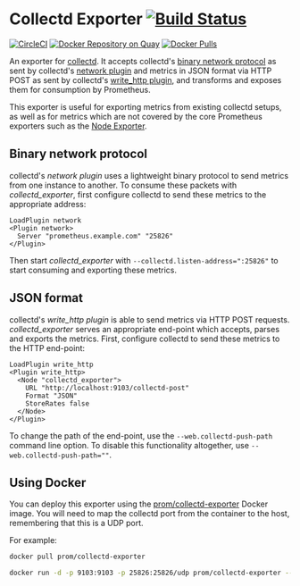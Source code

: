 # Collectd Exporter [![Build Status](https://travis-ci.org/prometheus/collectd_exporter.svg)][travis]

[![CircleCI](https://circleci.com/gh/prometheus/collectd_exporter/tree/master.svg?style=shield)][circleci]
[![Docker Repository on Quay](https://quay.io/repository/prometheus/collectd-exporter/status)][quay]
[![Docker Pulls](https://img.shields.io/docker/pulls/prom/collectd-exporter.svg?maxAge=604800)][hub]

An exporter for [collectd](https://collectd.org/). It accepts collectd's
[binary network protocol](https://collectd.org/wiki/index.php/Binary_protocol)
as sent by collectd's
[network plugin](https://collectd.org/wiki/index.php/Plugin:Network) and
metrics in JSON format via HTTP POST as sent by collectd's
[write_http plugin](https://collectd.org/wiki/index.php/Plugin:Write_HTTP),
and transforms and exposes them for consumption by Prometheus.

This exporter is useful for exporting metrics from existing collectd setups, as
well as for metrics which are not covered by the core Prometheus exporters such
as the [Node Exporter](https://github.com/prometheus/node_exporter).

## Binary network protocol

collectd's *network plugin* uses a lightweight binary protocol to send metrics
from one instance to another. To consume these packets with
*collectd_exporter*, first configure collectd to send these metrics to the
appropriate address:

```
LoadPlugin network
<Plugin network>
  Server "prometheus.example.com" "25826"
</Plugin>
```

Then start *collectd_exporter* with `--collectd.listen-address=":25826"` to
start consuming and exporting these metrics.

## JSON format

collectd's *write_http plugin* is able to send metrics via HTTP POST requests.
*collectd_exporter* serves an appropriate end-point which accepts, parses and
exports the metrics. First, configure collectd to send these metrics to the
HTTP end-point:

```
LoadPlugin write_http
<Plugin write_http>
  <Node "collectd_exporter">
    URL "http://localhost:9103/collectd-post"
    Format "JSON"
    StoreRates false
  </Node>
</Plugin>
```

To change the path of the end-point, use the `--web.collectd-push-path` command
line option. To disable this functionality altogether, use
`--web.collectd-push-path=""`.

## Using Docker

You can deploy this exporter using the [prom/collectd-exporter][hub] Docker image.
You will need to map the collectd port from the container to the host, remembering
that this is a UDP port.

For example:

```bash
docker pull prom/collectd-exporter

docker run -d -p 9103:9103 -p 25826:25826/udp prom/collectd-exporter --collectd.listen-address=":25826"
```


[circleci]: https://circleci.com/gh/prometheus/collectd_exporter
[hub]: https://hub.docker.com/r/prom/collectd-exporter/
[travis]: https://travis-ci.org/prometheus/collectd_exporter
[quay]: https://quay.io/repository/prometheus/collectd-exporter
